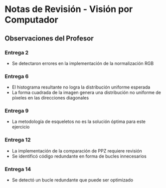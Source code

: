 # Notas de Revisión - Visión por Computador

## Observaciones del Profesor

### Entrega 2
- Se detectaron errores en la implementación de la normalización RGB

### Entrega 6
- El histograma resultante no logra la distribución uniforme esperada
- La forma cuadrada de la imagen genera una distribución no uniforme de píxeles en las direcciones diagonales

### Entrega 9
- La metodología de esqueletos no es la solución óptima para este ejercicio

### Entrega 12 
- La implementación de la comparación de PPZ requiere revisión
- Se identificó código redundante en forma de bucles innecesarios

### Entrega 14
- Se detectó un bucle redundante que puede ser optimizado